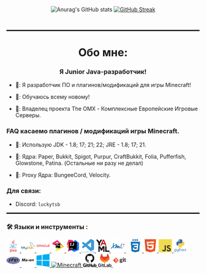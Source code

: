 <div id="header" align="center">

![Anurag's GitHub stats](https://github-readme-stats.vercel.app/api?username=hacker123ter&theme=chartreuse-dark&show_icons=true&hide_border=true)
[![GitHub Streak](https://streak-stats.demolab.com?user=hacker123ter&theme=hacker&hide_border=true&border_radius=6.5&date_format=j%20M%5B%20Y%5D&mode=weekly&card_width=350&card_height=193&hide_current_streak=true)](https://git.io/streak-stats)

  <img src="https://komarev.com/ghpvc/?username=hacker123ter&style=flat-square&color=blue" alt="" width="180"/>
  </div>
<hr style="border: 1px solid #000000;" />

<h1 align="center">Обо мне:</h1>
  <h3 align="center">Я Junior Java-разработчик!</h3>
  
  - 💬: Я разработчик ПО и плагинов/модификаций для игры Minecraft!
  
  - 🌱: Обучаюсь всему новому!
  
  - 🐻: Владелец проекта The OMX - Комплексные Европейские Игровые Серверы.

### FAQ касаемо плагинов / модификаций игры Minecraft.

- 💭: Использую JDK - 1.8; 17; 21; 22; JRE - 1.8; 17; 21.

- 💭: Ядра: Paper, Bukkit, Spigot, Purpur, CraftBukkit, Folia, Pufferfish, Glowstone, Patina. (Остальные ни разу не делал)

- 💭: Proxy Ядра: BungeeCord, Velocity.
  
### Для связи:
  
- Discord: `luckytsb`
<hr style="border: 1px solid #000000;" />

### :hammer_and_wrench: Языки и инструменты :

<div>
  <a href="https://www.java.com">
    <img src="https://github.com/devicons/devicon/blob/master/icons/java/java-original-wordmark.svg" title="Java" alt="Java" width="35" height="35"/>
  </a>
  <a href="https://www.mysql.com">
    <img src="https://github.com/devicons/devicon/blob/master/icons/mysql/mysql-original-wordmark.svg" title="MySQL" alt="MySQL" width="35" height="35"/>
  </a>
  <a href="https://www.oracle.com">
    <img src="https://github.com/devicons/devicon/blob/master/icons/oracle/oracle-original.svg" title="Oracle" alt="Oracle" width="35" height="35"/>
  </a>
  <a href="https://www.jetbrains.com">
    <img src="https://github.com/devicons/devicon/blob/master/icons/jetbrains/jetbrains-original.svg" title="JetB" alt="JetB" width="35" height="35"/>
  </a>
  <a href="https://www.jetbrains.com/idea">
    <img src="https://github.com/devicons/devicon/blob/master/icons/intellij/intellij-original.svg" title="Idea" alt="Idea" width="35" height="35"/>
  </a>
  <a href="https://code.visualstudio.com">
    <img src="https://github.com/devicons/devicon/blob/master/icons/vscode/vscode-plain-wordmark.svg" title="VSCode" alt="VSCode" width="35" height="35"/>
  </a>
  <a href="https://yaml.org">
    <img src="https://github.com/devicons/devicon/blob/master/icons/yaml/yaml-original.svg" title="Yaml" alt="Yaml" width="35" height="35"/>
  </a>
  <a href="https://www.w3.org/XML/">
    <img src="https://github.com/devicons/devicon/blob/master/icons/xml/xml-original.svg" title="Xml" alt="Xml" width="35" height="35"/>
  </a>&nbsp;
  <a href="https://www.w3.org/Style/CSS/Overview.en.html">
    <img src="https://github.com/devicons/devicon/blob/master/icons/css3/css3-plain-wordmark.svg" title="CSS3" alt="CSS" width="35" height="35"/>
  </a>
  <a href="https://www.w3.org/html/">
    <img src="https://github.com/devicons/devicon/blob/master/icons/html5/html5-original.svg" title="HTML5" alt="HTML" width="35" height="35"/>
  </a>
  <a href="https://developer.mozilla.org/en-US/docs/Web/JavaScript">
    <img src="https://github.com/devicons/devicon/blob/master/icons/javascript/javascript-original.svg" title="JavaScript" alt="JavaScript" width="35" height="35"/>
  </a>
  <a href="https://www.python.org">
    <img src="https://github.com/devicons/devicon/blob/master/icons/python/python-original-wordmark.svg" title="Py" alt="Py" width="35" height="35"/>
  </a>
  <a href="https://www.php.net">
    <img src="https://github.com/devicons/devicon/blob/master/icons/php/php-original.svg" title="PhP" alt="PhP" width="35" height="35"/>
  </a>
  <a href="https://maven.apache.org">
    <img src="https://github.com/devicons/devicon/blob/master/icons/maven/maven-original-wordmark.svg" title="Maven" alt="Maven" width="35" height="35"/>
  </a>
  <a href="https://www.microsoft.com/en-us/windows">
    <img src="https://github.com/devicons/devicon/blob/master/icons/windows8/windows8-original.svg" title="Win" alt="Win" width="35" height="35"/>
  </a>
  <a href="https://minecraft.net">
    <img src="https://github.com/rjp2525/Minecraft-Icons/blob/master/SVG/melon.svg" title="Minecraft" alt="Minecraft" width="35" height="35"/>
  </a>
  <a href="https://github.com">
    <img src="https://github.com/devicons/devicon/blob/master/icons/github/github-original-wordmark.svg" title="GitHub" alt="GitHub" width="35" height="35"/>
  </a>
  <a href="https://about.gitlab.com">
    <img src="https://github.com/devicons/devicon/blob/master/icons/gitlab/gitlab-original-wordmark.svg" title="GitLab" alt="GitLab" width="35" height="35"/>
  </a>
  <a href="https://git-scm.com">
    <img src="https://github.com/devicons/devicon/blob/master/icons/git/git-original-wordmark.svg" title="Git" alt="Git" width="35" height="35"/>
  </a>
</div>
